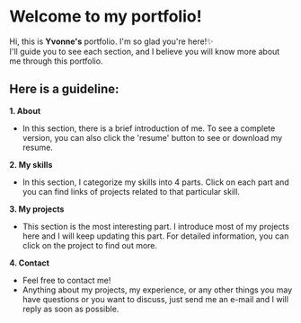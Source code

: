 # Welcome to my portfolio!  
Hi, this is **Yvonne's** portfolio. I'm so glad you're here!:sparkles:  
I'll guide you to see each section, and I believe you will know more about me through this portfolio.  

Here is a guideline:  
---
**1. About**  
- In this section, there is a brief introduction of me. To see a complete version, you can also click the 'resume' button to see or download my resume.  
  
**2. My skills**  
- In this section, I categorize my skills into 4 parts. Click on each part and you can find links of projects related to that particular skill.  
  
**3. My projects**  
- This section is the most interesting part. I introduce most of my projects here and I will keep updating this part. For detailed information, you can click on the project to find out more.  
  
**4. Contact**  
- Feel free to contact me!  
- Anything about my projects, my experience, or any other things you may have questions or you want to discuss, just send me an e-mail and I will reply as soon as possible.
